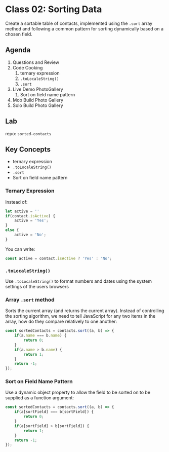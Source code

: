 Class 02: Sorting Data
===

Create a sortable table of contacts, implemented using the `.sort` array method and following a common pattern for sorting dynamically based on a chosen field.

## Agenda

1. Questions and Review
1. Code Cooking
    1. ternary expression
    1. `.toLocaleString()`
    1. `.sort`
1. Live Demo PhotoGallery
    1. Sort on field name pattern
1. Mob Build Photo Gallery
1. Solo Build Photo Gallery

## Lab

repo: `sorted-contacts`

## Key Concepts

* ternary expression
* `.toLocaleString()`
* `.sort`
* Sort on field name pattern

### Ternary Expression

Instead of:

```js
let active = ''
if(contact.isActive) {
    active = 'Yes';
}
else {
    active = 'No';
}
```

You can write:

```js
const active = contact.isActive ? 'Yes' : 'No';
```

### `.toLocaleString()`

Use `.toLocaleString()` to format numbers and dates
using the system settings of the users browsers

### Array `.sort` method

Sorts the current array (and returns the current array). Instead of controlling the sorting algorithm, we need to tell JavaScript for any two items in the array, how do they compare relatively to one another:

```js
const sortedContacts = contacts.sort((a, b) => {
    if(a.name === b.name) {
        return 0;
    }
    if(a.name > b.name) {
        return 1;
    }
    return -1;
});
```

### Sort on Field Name Pattern

Use a dynamic object property to allow the field
to be sorted on to be supplied as a function argument:

```js
const sortedContacts = contacts.sort((a, b) => {
    if(a[sortField] === b[sortField]) {
        return 0;
    }
    if(a[sortField] > b[sortField]) {
        return 1;
    }
    return -1;
});
```
